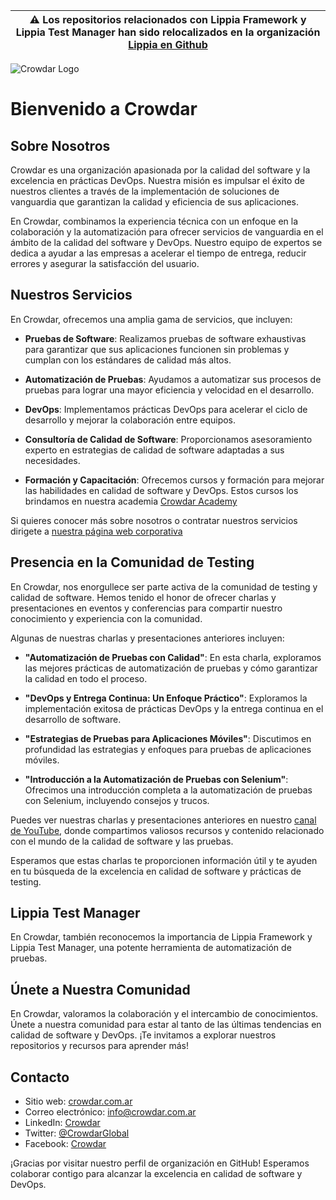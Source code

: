 
| :warning:  Los repositorios relacionados con Lippia Framework y Lippia Test Manager han sido relocalizados en la organización [Lippia en Github](https://github.com/lippia-io)   |
|-----------------------------------------|

![Crowdar Logo](https://assets-global.website-files.com/64ad4eccd9cedda6064e0cef/651c60d24076588903d0c034_logo_crowdar.png)

# Bienvenido a Crowdar


## Sobre Nosotros

Crowdar es una organización apasionada por la calidad del software y la excelencia en prácticas DevOps. Nuestra misión es impulsar el éxito de nuestros clientes a través de la implementación de soluciones de vanguardia que garantizan la calidad y eficiencia de sus aplicaciones.

En Crowdar, combinamos la experiencia técnica con un enfoque en la colaboración y la automatización para ofrecer servicios de vanguardia en el ámbito de la calidad del software y DevOps. Nuestro equipo de expertos se dedica a ayudar a las empresas a acelerar el tiempo de entrega, reducir errores y asegurar la satisfacción del usuario.

## Nuestros Servicios

En Crowdar, ofrecemos una amplia gama de servicios, que incluyen:

- **Pruebas de Software**: Realizamos pruebas de software exhaustivas para garantizar que sus aplicaciones funcionen sin problemas y cumplan con los estándares de calidad más altos.

- **Automatización de Pruebas**: Ayudamos a automatizar sus procesos de pruebas para lograr una mayor eficiencia y velocidad en el desarrollo.

- **DevOps**: Implementamos prácticas DevOps para acelerar el ciclo de desarrollo y mejorar la colaboración entre equipos.

- **Consultoría de Calidad de Software**: Proporcionamos asesoramiento experto en estrategias de calidad de software adaptadas a sus necesidades.

- **Formación y Capacitación**: Ofrecemos cursos y formación para mejorar las habilidades en calidad de software y DevOps. Estos cursos los brindamos en nuestra academia [Crowdar Academy](https://crowdar.academy)

Si quieres conocer más sobre nosotros o contratar nuestros servicios dirigete a [nuestra página web corporativa](https://crowdaronline.com)

## Presencia en la Comunidad de Testing

En Crowdar, nos enorgullece ser parte activa de la comunidad de testing y calidad de software. Hemos tenido el honor de ofrecer charlas y presentaciones en eventos y conferencias para compartir nuestro conocimiento y experiencia con la comunidad.

Algunas de nuestras charlas y presentaciones anteriores incluyen:

- **"Automatización de Pruebas con Calidad"**: En esta charla, exploramos las mejores prácticas de automatización de pruebas y cómo garantizar la calidad en todo el proceso.

- **"DevOps y Entrega Continua: Un Enfoque Práctico"**: Exploramos la implementación exitosa de prácticas DevOps y la entrega continua en el desarrollo de software.

- **"Estrategias de Pruebas para Aplicaciones Móviles"**: Discutimos en profundidad las estrategias y enfoques para pruebas de aplicaciones móviles.

- **"Introducción a la Automatización de Pruebas con Selenium"**: Ofrecimos una introducción completa a la automatización de pruebas con Selenium, incluyendo consejos y trucos.

Puedes ver nuestras charlas y presentaciones anteriores en nuestro [canal de YouTube](https://www.youtube.com/@crowdar_), donde compartimos valiosos recursos y contenido relacionado con el mundo de la calidad de software y las pruebas.

Esperamos que estas charlas te proporcionen información útil y te ayuden en tu búsqueda de la excelencia en calidad de software y prácticas de testing.

## Lippia Test Manager

En Crowdar, también reconocemos la importancia de Lippia Framework y Lippia Test Manager, una potente herramienta de automatización de pruebas. 


## Únete a Nuestra Comunidad

En Crowdar, valoramos la colaboración y el intercambio de conocimientos. Únete a nuestra comunidad para estar al tanto de las últimas tendencias en calidad de software y DevOps. ¡Te invitamos a explorar nuestros repositorios y recursos para aprender más!

## Contacto

- Sitio web: [crowdar.com.ar](https://crowdar.com.ar)
- Correo electrónico: info@crowdar.com.ar
- LinkedIn: [Crowdar](https://www.linkedin.com/company/crowdar/)
- Twitter: [@CrowdarGlobal](https://twitter.com/CrowdarGlobal)
- Facebook: [Crowdar](https://www.facebook.com/CrowdarGlobal)

¡Gracias por visitar nuestro perfil de organización en GitHub! Esperamos colaborar contigo para alcanzar la excelencia en calidad de software y DevOps.

